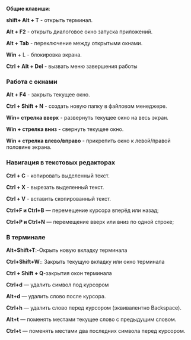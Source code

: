 **Общие клавиши**:

**shift+ Alt + T** - открыть терминал.

**Alt + F2** - открыть диалоговое окно запуска приложений.

**Alt + Tab** - переключение между открытыми окнами.

**Win** + L - блокировка экрана.

**Ctrl + Alt + Del** - вызвать меню завершения работы

### Работа с окнами

**Alt + F4** - закрыть текущее окно.

**Ctrl + Shift + N** - создать новую папку в файловом менеджере.

**Win+ стрелка вверх** - развернуть текущее окно на весь экран.

**Win + стрелка вниз** - свернуть текущее окно.

**Win + стрелка влево/вправо** - прикрепить окно к левой/правой половине экрана.

### Навигация в текстовых редакторах

**Ctrl + C** - копировать выделенный текст.

**Ctrl + X** - вырезать выделенный текст.

**Ctrl + V** - вставить скопированный текст.

**Ctrl+F и Ctrl+B** — перемещение курсора вперёд или назад;

**Ctrl+P и Ctrl+N** — перемещение вверх или вниз по одной строке;

### В терминале

**Alt+Shift+T**:-Окрыть новую вкладку терминала

**Ctrl+Shift+W**:: Закрыть текущую вкладку или окно терминала

**Ctrl + Shift + Q**-закрытия окон терминала

**Ctrl+d** — удалить символ под курсором

**Alt+d** — удалить слово после курсора.

**Ctrl+h** — удалить слово перед курсором (эквивалентно Backspace).

**Alt+t** — поменять местами текущее слово с предыдущим словом.

**Ctrl+t** — поменять местами два последних символа перед курсором.